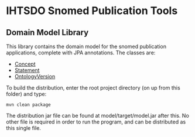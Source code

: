 IHTSDO Snomed Publication Tools
===============================

Domain Model Library
--------------------

This library contains the domain model for the snomed publication applications, complete with JPA annotations. The classes are:
- [Concept](src/main/java/com/ihtsdo/snomed/model/Concept.java)
- [Statement](src/main/java/com/ihtsdo/snomed/model/Statement.java)
- [OntologyVersion](src/main/java/com/ihtsdo/snomed/model/OntologyVersion.java)

To build the distribution, enter the root project directory (on up from this folder) and type:

    mvn clean package

The distribution jar file can be found at model/target/model.jar after this. No other file is required in order to run the program, and can be distributed as this single file.
